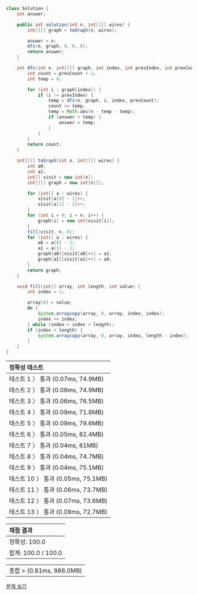 ```java
class Solution {
    int answer;

    public int solution(int n, int[][] wires) {
        int[][] graph = toGraph(n, wires);

        answer = n;
        dfs(n, graph, 0, 0, 0);
        return answer;
    }

    int dfs(int n, int[][] graph, int index, int prevIndex, int prevCount) {
        int count = prevCount + 1;
        int temp = 0;

        for (int i : graph[index]) {
            if (i != prevIndex) {
                temp = dfs(n, graph, i, index, prevCount);
                count += temp;
                temp = Math.abs(n - temp - temp);
                if (answer > temp) {
                    answer = temp;
                }
            }
        }
        return count;
    }

    int[][] toGraph(int n, int[][] wires) {
        int a0;
        int a1;
        int[] visit = new int[n];
        int[][] graph = new int[n][];

        for (int[] a : wires) {
            visit[a[0] - 1]++;
            visit[a[1] - 1]++;
        }
        for (int i = 0; i < n; i++) {
            graph[i] = new int[visit[i]];
        }
        fill(visit, n, 0);
        for (int[] a : wires) {
            a0 = a[0] - 1;
            a1 = a[1] - 1;
            graph[a0][visit[a0]++] = a1;
            graph[a1][visit[a1]++] = a0;
        }
        return graph;
    }

    void fill(int[] array, int length, int value) {
        int index = 1;

        array[0] = value;
        do {
            System.arraycopy(array, 0, array, index, index);
            index += index;
        } while (index + index < length);
        if (index < length) {
            System.arraycopy(array, 0, array, index, length - index);
        }
    }
}
```
 | 정확성 테스트 |
 |  :-  |
 | 테스트 1 〉 통과 (0.07ms, 74.9MB) |
 | 테스트 2 〉 통과 (0.06ms, 74.9MB) |
 | 테스트 3 〉 통과 (0.06ms, 76.5MB) |
 | 테스트 4 〉 통과 (0.09ms, 71.8MB) |
 | 테스트 5 〉 통과 (0.09ms, 79.6MB) |
 | 테스트 6 〉 통과 (0.05ms, 82.4MB) |
 | 테스트 7 〉 통과 (0.04ms, 81MB) |
 | 테스트 8 〉 통과 (0.04ms, 74.7MB) |
 | 테스트 9 〉 통과 (0.04ms, 75.1MB) |
 | 테스트 10 〉 통과 (0.05ms, 75.1MB) |
 | 테스트 11 〉 통과 (0.06ms, 73.7MB) |
 | 테스트 12 〉 통과 (0.07ms, 73.6MB) |
 | 테스트 13 〉 통과 (0.09ms, 72.7MB) |

 | 채점 결과 |
 | :- |
 | 정확성: 100.0 |
 | 합계: 100.0 / 100.0 |

 ||
 | :- |
 | 총합 > (0.81ms, 986.0MB) |

[문제 보기](https://programmers.co.kr/learn/courses/30/lessons/86971?language=java)